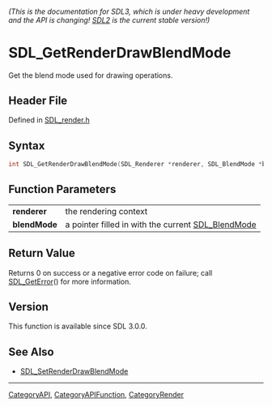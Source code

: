 ###### (This is the documentation for SDL3, which is under heavy development and the API is changing! [SDL2](https://wiki.libsdl.org/SDL2/) is the current stable version!)
# SDL_GetRenderDrawBlendMode

Get the blend mode used for drawing operations.

## Header File

Defined in [SDL_render.h](https://github.com/libsdl-org/SDL/blob/main/include/SDL3/SDL_render.h)

## Syntax

```c
int SDL_GetRenderDrawBlendMode(SDL_Renderer *renderer, SDL_BlendMode *blendMode);

```

## Function Parameters

|                   |                                                                     |
| ----------------- | ------------------------------------------------------------------- |
| **renderer**      | the rendering context                                               |
| **blendMode**     | a pointer filled in with the current [SDL_BlendMode](SDL_BlendMode) |

## Return Value

Returns 0 on success or a negative error code on failure; call
[SDL_GetError](SDL_GetError)() for more information.

## Version

This function is available since SDL 3.0.0.

## See Also

* [SDL_SetRenderDrawBlendMode](SDL_SetRenderDrawBlendMode)

----
[CategoryAPI](CategoryAPI), [CategoryAPIFunction](CategoryAPIFunction), [CategoryRender](CategoryRender)



